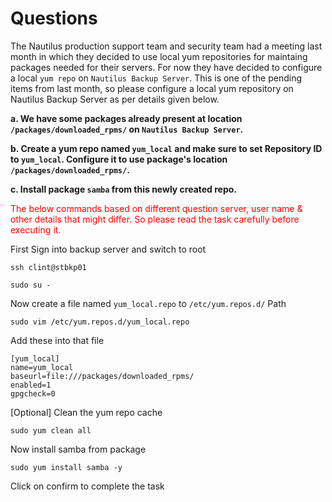 # Questions
The Nautilus production support team and security team had a meeting last month in which they decided to use local yum repositories for maintaing packages needed for their servers. For now they have decided to configure a local `yum repo` on `Nautilus Backup Server`. This is one of the pending items from last month, so please configure a local yum repository on Nautilus Backup Server as per details given below.

**a. We have some packages already present at location `/packages/downloaded_rpms/` on `Nautilus Backup Server`.**

**b. Create a yum repo named `yum_local` and make sure to set Repository ID to `yum_local`. Configure it to use package's location `/packages/downloaded_rpms/`.**

**c. Install package `samba` from this newly created repo.**

<span style="color: red;">The below commands based on different question server, user name & other details that might differ. So please read the task carefully before executing it. </span>

First Sign into backup server and switch to root
```
ssh clint@stbkp01
```
```
sudo su -
```
Now create a file named `yum_local.repo` to `/etc/yum.repos.d/` Path
```
sudo vim /etc/yum.repos.d/yum_local.repo
```
Add these into that file
```
[yum_local]
name=yum_local
baseurl=file:///packages/downloaded_rpms/
enabled=1
gpgcheck=0
```
[Optional] Clean the yum repo cache
```
sudo yum clean all
```
Now install samba from package
```
sudo yum install samba -y
```
Click on confirm to complete the task
